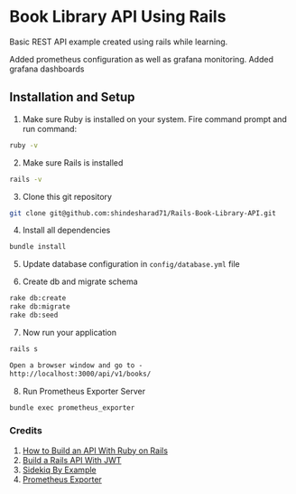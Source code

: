 # Book Library API Using Rails

Basic REST API example created using rails while learning.

Added prometheus configuration as well as grafana monitoring.
Added grafana dashboards

## Installation and Setup

1. Make sure Ruby is installed on your system. Fire command prompt and run command:

```bash
ruby -v
```

2. Make sure Rails is installed

```bash
rails -v
```

3. Clone this git repository

```bash
git clone git@github.com:shindesharad71/Rails-Book-Library-API.git
```

4. Install all dependencies

```bash
bundle install
```

5. Update database configuration in `config/database.yml` file

6. Create db and migrate schema

```bash
rake db:create
rake db:migrate
rake db:seed
```

7. Now run your application

```bash
rails s
```

```txt
Open a browser window and go to -  
http://localhost:3000/api/v1/books/
```

8. Run Prometheus Exporter Server

```bash
bundle exec prometheus_exporter
```

### Credits

1. [How to Build an API With Ruby on Rails](https://medium.com/swlh/how-to-build-an-api-with-ruby-on-rails-28e27d47455a)
2. [Build a Rails API With JWT](https://betterprogramming.pub/build-a-rails-api-with-jwt-61fb8a52d833)
3. [Sidekiq By Example](https://railsexamples.com/sidekiq-by-example/)
4. [Prometheus Exporter](https://github.com/discourse/prometheus_exporter#usage)